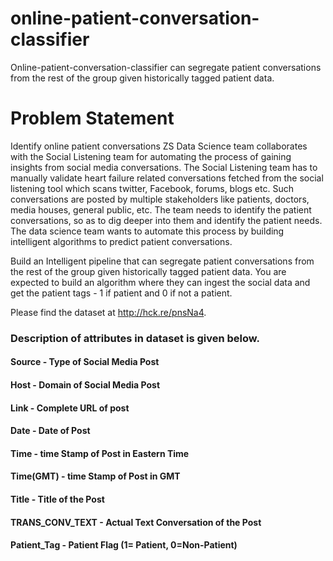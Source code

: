 # online-patient-conversation-classifier
Online-patient-conversation-classifier can segregate patient conversations from the rest of the group given historically tagged patient data.

# Problem Statement
Identify online patient conversations ZS Data Science team collaborates with the Social Listening team for automating the process of gaining insights from social media conversations. 
The Social Listening team has to manually validate heart failure related conversations fetched from the social listening tool which scans twitter, Facebook, forums, blogs etc. Such conversations are posted by multiple stakeholders like patients, doctors, media houses, general public, etc. The team needs to identify the patient conversations, so as to dig deeper into them and identify the patient needs. The data science team wants to automate this process by building intelligent algorithms to predict patient conversations. 

Build an Intelligent pipeline that can segregate patient conversations from the rest of the group given historically tagged patient data. You are expected to build an algorithm where they can ingest the social data and get the patient tags - 1 if patient and 0 if not a patient. 

Please find the dataset at http://hck.re/pnsNa4. 

### Description of attributes in dataset is given below.
#### Source    -        Type of Social Media Post
#### Host      -        Domain of Social Media Post
#### Link      -        Complete URL of post
#### Date      -        Date of Post
#### Time      -        time Stamp of Post in Eastern Time
#### Time(GMT) -        time Stamp of Post in GMT
#### Title     -        Title of the Post
#### TRANS_CONV_TEXT -  Actual Text Conversation of the Post
#### Patient_Tag   -    Patient Flag (1= Patient, 0=Non-Patient)
